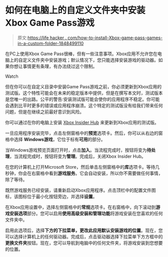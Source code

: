 # 如何在电脑上的自定义文件夹中安装Xbox Game Pass游戏

> 原文:[https://life hacker . com/how-to-install-Xbox-game-pass-games-in-a-custom-folder-1848499110](https://lifehacker.com/how-to-install-xbox-game-pass-games-in-a-custom-folder-1848499110)

在PC上使用Xbox Game Pass很棒，但有一些注意事项。Xbox应用不允许您在电脑上的自定义文件夹中安装游戏；默认情况下，您只能选择安装游戏的驱动器。如果你想让事情更有条理，有办法绕过这个限制。

Watch

但在你可以在自定义目录中安装Game Pass游戏之前，你必须更新到Xbox应用的测试版。这个特性可能会在未来的稳定版本中提供，但是在撰写本文时，测试版本是您唯一的出路。公平的警告:安装测试版可能会使你的应用程序不稳定。你可能会遇到比平时更多的错误或应用程序崩溃。这个特定的测试版没有给我们带来任何问题，但是在继续之前最好意识到风险。

你可以通过在你的电脑上安装 [Xbox Insider Hub](https://www.microsoft.com/en-us/p/xbox-insider-hub/9pldpg46g47z) 来更新到Xbox应用的测试版。

一旦应用程序安装完毕，点击左侧窗格中的**预览**选项卡。然后，你可以从右边的窗格中选择 **Windows游戏**，它位于标有**可用**的部分。

当Windows游戏预览页面打开时，点击**加入**。当流程完成时，按钮将变为**待处理**，当流程完成时，按钮将变为**管理**。完成后，关闭Xbox Insider Hub。

在您的计算机上打开Microsoft Store，然后单击左侧窗格中的**库**选项卡。等待几秒钟，你会在右窗格中看到**游戏服务**。它会自动安装，所以你不需要做任何事情，除了等待。

既然游戏服务已经安装，请重新启动Xbox应用程序。点击顶栏中的配置文件图标，该图标位于最小化按钮旁边，并选择**设置**。

在Xbox应用设置中，选择左侧窗格中的**常规**选项卡。在右窗格中，向下滚动到**游戏安装选项**部分。您可以启用**使用高级安装和管理功能**将游戏安装在您喜欢的任何文件夹中。

启用此选项后，选择**下方的下拉菜单，更改此应用默认安装游戏的位置**。现在，您可以选择计算机上的任何驱动器。完成后，点击驱动器选择下拉菜单下方方框中的**更换文件夹**按钮。现在，您可以导航到电脑中的任何文件夹，将游戏安装到您想要的位置。